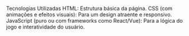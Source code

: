 Tecnologias Utilizadas
HTML: Estrutura básica da página.
CSS (com animações e efeitos visuais): Para um design atraente e responsivo.
JavaScript (puro ou com frameworks como React/Vue): Para a lógica do jogo e interatividade do usuário.
